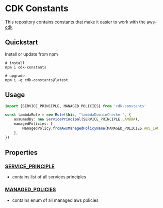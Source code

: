 # CDK Constants

This repository contains constants that make it easier to work with the [aws-cdk](https://github.com/aws/aws-cdk)

## Quickstart

Install or update from npm
```
# install
npm i cdk-constants

# upgrade
npm i -g cdk-constants@latest
```

## Usage

```typescript
import {SERVICE_PRINCIPLE, MANAGED_POLICIES} from 'cdk-constants'

const lambdaRole = new Role(this, "lambdaDomainChecker", {
    assumedBy: new ServicePrincipal(SERVICE_PRINCIPLE.LAMBDA),
    managedPolicies: [
        ManagedPolicy.fromAwsManagedPolicyName(MANAGED_POLICIES.AWS_LAMBDA_BASIC_EXECUTION_ROLE)
    ],
})

```

## Properties

### [SERVICE_PRINCIPLE](./src/principles.ts)
- contains list of all services principles

### [MANAGED_POLICIES](./src/policies.ts)
- contains enum of all managed aws policies
